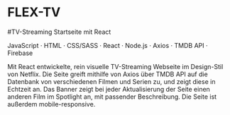 # FLEX-TV

#TV-Streaming Startseite mit React

JavaScript · HTML · CSS/SASS · React · Node.js · Axios · TMDB API · Firebase

Mit React entwickelte, rein visuelle TV-Streaming Webseite im Design-Stil von Netflix.
Die Seite greift mithilfe von Axios über TMDB API auf die Datenbank von verschiedenen Filmen und
Serien zu, und zeigt diese in Echtzeit an. Das Banner zeigt bei jeder Aktualisierung der 
Seite einen anderen Film im Spotlight an, mit passender Beschreibung.
Die Seite ist außerdem mobile-responsive.
